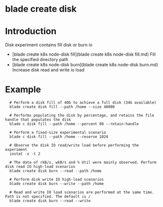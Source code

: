 # blade create disk

# **Introduction**
Disk experiment contains fill disk or burn io
* [blade create k8s node-disk fill](blade create k8s node-disk fill.md)	Fill the specified directory path
* [blade create k8s node-disk burn](blade create k8s node-disk burn.md)	Increase disk read and write io load


# **Example**
````
  # Perform a disk fill of 40G to achieve a full disk (34G available)
  blade create disk fill --path /home --size 40000

  # Performs populating the disk by percentage, and retains the file handle that populates the disk
  blade c disk fill --path /home --percent 80 --retain-handle

  # Perform a fixed-size experimental scenario
  blade c disk fill --path /home --reserve 1024

  # Observe the disk IO read/write load before performing the experiment
  iostat -x -t 2

  # The data of rkB/s, wkB/s and % Util were mainly observed. Perform disk read IO high-load scenarios
  blade create disk burn --read --path /home

  # Perform disk write IO high-load scenarios
  blade create disk burn --write --path /home

  # Read and write IO load scenarios are performed at the same time. Path is not specified. The default is /
  blade create disk burn --read --write

````

